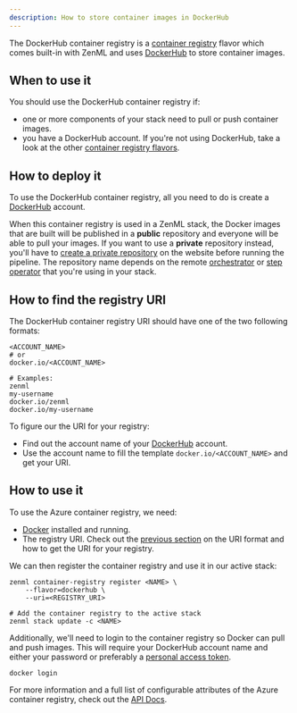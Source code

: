 ```yaml
---
description: How to store container images in DockerHub
---
```


The DockerHub container registry is a [container registry](./container-registries.md) 
flavor which comes built-in with ZenML and uses [DockerHub](https://hub.docker.com/)
to store container images.

## When to use it

You should use the DockerHub container registry if:
* one or more components of your stack need to pull or push container images.
* you have a DockerHub account. If you're not using DockerHub, take a look at the
 other [container registry flavors](./container-registries.md#container-registry-flavors).

## How to deploy it

To use the DockerHub container registry, all you need to do is create
a [DockerHub](https://hub.docker.com/) account.

When this container registry is used in a ZenML stack, the Docker images
that are built will be published in a **public** repository and everyone
will be able to pull your images. If you want to use a **private** repository
instead, you'll have to [create a private repository](https://docs.docker.com/docker-hub/repos/#creating-repositories)
on the website before running the pipeline. The repository name depends on
the remote [orchestrator](../orchestrators/orchestrators.md) or
[step operator](../step-operators/step-operators.md) that you're using in your stack.

## How to find the registry URI

The DockerHub container registry URI should have one of the two following formats:
```shell
<ACCOUNT_NAME>
# or
docker.io/<ACCOUNT_NAME>

# Examples:
zenml
my-username
docker.io/zenml
docker.io/my-username
```

To figure our the URI for your registry:
* Find out the account name of your [DockerHub](https://hub.docker.com/) account.
* Use the account name to fill the template `docker.io/<ACCOUNT_NAME>` and get your URI.
## How to use it

To use the Azure container registry, we need:
* [Docker](https://www.docker.com) installed and running.
* The registry URI. Check out the [previous section](#how-to-find-the-registry-uri) on the URI format and how
to get the URI for your registry.

We can then register the container registry and use it in our active stack:
```shell
zenml container-registry register <NAME> \
    --flavor=dockerhub \
    --uri=<REGISTRY_URI>

# Add the container registry to the active stack
zenml stack update -c <NAME>
```

Additionally, we'll need to login to the container registry so Docker can pull and push images.
This will require your DockerHub account name and either your password or preferably a
[personal access token](https://docs.docker.com/docker-hub/access-tokens/).

```shell
docker login
```

For more information and a full list of configurable attributes of the Azure container registry, check out the 
[API Docs](https://apidocs.zenml.io/latest/api_docs/container_registries/#zenml.container_registries.dockerhub_container_registry.DockerHubContainerRegistry).
